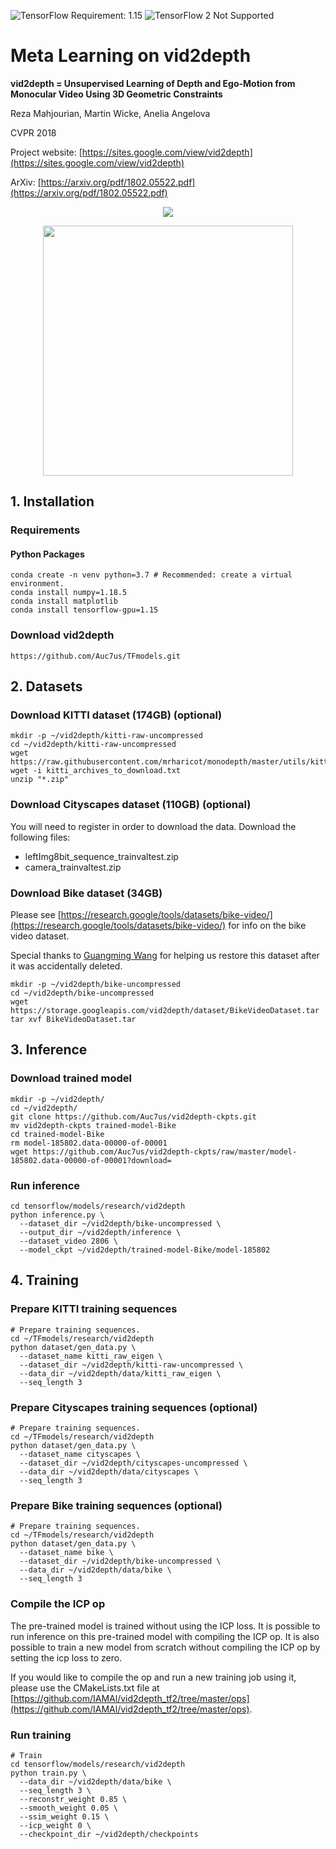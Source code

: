 ![TensorFlow Requirement: 1.15](https://img.shields.io/badge/TensorFlow%20Requirement-1.15-brightgreen)
![TensorFlow 2 Not Supported](https://img.shields.io/badge/TensorFlow%202%20Not%20Supported-%E2%9C%95-red.svg)

# Meta Learning on vid2depth

**vid2depth = Unsupervised Learning of Depth and Ego-Motion from Monocular Video Using 3D Geometric Constraints**

Reza Mahjourian, Martin Wicke, Anelia Angelova

CVPR 2018

Project website: [https://sites.google.com/view/vid2depth](https://sites.google.com/view/vid2depth)

ArXiv: [https://arxiv.org/pdf/1802.05522.pdf](https://arxiv.org/pdf/1802.05522.pdf)

<p align="center">
<a href="https://sites.google.com/view/vid2depth"><img src='https://storage.googleapis.com/vid2depth/media/sample_video_small.gif'></a>
</p>

<p align="center">
<a href="https://sites.google.com/view/vid2depth"><img src='https://storage.googleapis.com/vid2depth/media/approach.png' width=400></a>
</p>


## 1. Installation

### Requirements

#### Python Packages

```shell
conda create -n venv python=3.7 # Recommended: create a virtual environment.
conda install numpy=1.18.5
conda install matplotlib
conda install tensorflow-gpu=1.15
```

### Download vid2depth

```shell
https://github.com/Auc7us/TFmodels.git
```

## 2. Datasets

### Download KITTI dataset (174GB) (optional)

```shell
mkdir -p ~/vid2depth/kitti-raw-uncompressed
cd ~/vid2depth/kitti-raw-uncompressed
wget https://raw.githubusercontent.com/mrharicot/monodepth/master/utils/kitti_archives_to_download.txt
wget -i kitti_archives_to_download.txt
unzip "*.zip"
```

### Download Cityscapes dataset (110GB) (optional)

You will need to register in order to download the data.  Download the following
files:

* leftImg8bit_sequence_trainvaltest.zip
* camera_trainvaltest.zip

### Download Bike dataset (34GB)

Please see [https://research.google/tools/datasets/bike-video/](https://research.google/tools/datasets/bike-video/)
for info on the bike video dataset.

Special thanks to [Guangming Wang](https://guangmingw.github.io/) for helping us
restore this dataset after it was accidentally deleted.

```shell
mkdir -p ~/vid2depth/bike-uncompressed
cd ~/vid2depth/bike-uncompressed
wget https://storage.googleapis.com/vid2depth/dataset/BikeVideoDataset.tar
tar xvf BikeVideoDataset.tar
```

## 3. Inference

### Download trained model

```shell
mkdir -p ~/vid2depth/
cd ~/vid2depth/
git clone https://github.com/Auc7us/vid2depth-ckpts.git
mv vid2depth-ckpts trained-model-Bike
cd trained-model-Bike
rm model-185802.data-00000-of-00001
wget https://github.com/Auc7us/vid2depth-ckpts/raw/master/model-185802.data-00000-of-00001?download=
```

### Run inference

```shell
cd tensorflow/models/research/vid2depth
python inference.py \
  --dataset_dir ~/vid2depth/bike-uncompressed \
  --output_dir ~/vid2depth/inference \
  --dataset_video 2806 \
  --model_ckpt ~/vid2depth/trained-model-Bike/model-185802
```

## 4. Training

### Prepare KITTI training sequences

```shell
# Prepare training sequences.
cd ~/TFmodels/research/vid2depth
python dataset/gen_data.py \
  --dataset_name kitti_raw_eigen \
  --dataset_dir ~/vid2depth/kitti-raw-uncompressed \
  --data_dir ~/vid2depth/data/kitti_raw_eigen \
  --seq_length 3
```

### Prepare Cityscapes training sequences (optional)

```shell
# Prepare training sequences.
cd ~/TFmodels/research/vid2depth
python dataset/gen_data.py \
  --dataset_name cityscapes \
  --dataset_dir ~/vid2depth/cityscapes-uncompressed \
  --data_dir ~/vid2depth/data/cityscapes \
  --seq_length 3
```

### Prepare Bike training sequences (optional)

```shell
# Prepare training sequences.
cd ~/TFmodels/research/vid2depth
python dataset/gen_data.py \
  --dataset_name bike \
  --dataset_dir ~/vid2depth/bike-uncompressed \
  --data_dir ~/vid2depth/data/bike \
  --seq_length 3
```

### Compile the ICP op

The pre-trained model is trained without using the ICP loss.  It is possible to run
inference on this pre-trained model with compiling the ICP op.  It is also
possible to train a new model from scratch without compiling the ICP op by
setting the icp loss to zero.

If you would like to compile the op and run a new training job using it, please
use the CMakeLists.txt file at
[https://github.com/IAMAl/vid2depth_tf2/tree/master/ops](https://github.com/IAMAl/vid2depth_tf2/tree/master/ops).

### Run training

```shell
# Train
cd tensorflow/models/research/vid2depth
python train.py \
  --data_dir ~/vid2depth/data/bike \
  --seq_length 3 \
  --reconstr_weight 0.85 \
  --smooth_weight 0.05 \
  --ssim_weight 0.15 \
  --icp_weight 0 \
  --checkpoint_dir ~/vid2depth/checkpoints
```

